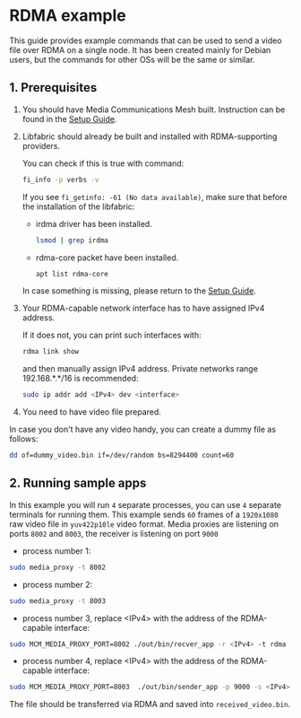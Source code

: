 
# RDMA example

This guide provides example commands that can be used to send a video file over RDMA on a single node. It has been created mainly for Debian users, but the commands for other OSs will be the same or similar.

## 1. Prerequisites

1. You should have Media Communications Mesh built. Instruction can be found in the [Setup Guide](../SetupGuide.md).

2. Libfabric should already be built and installed with RDMA-supporting providers.

    You can check if this is true with command:
    ```bash
    fi_info -p verbs -v
    ```
    If you see `fi_getinfo: -61 (No data available)`, make sure that before the installation of the libfabric:
    - irdma driver has been installed.
        ```bash
        lsmod | grep irdma
        ```
    - rdma-core packet have been installed.
        ```bash
        apt list rdma-core
        ```
    In case something is missing, please return to the [Setup Guide](../SetupGuide.md).

3. Your RDMA-capable network interface has to have assigned IPv4 address.

    If it does not, you can print such interfaces with:
    ```bash
    rdma link show
    ```
    and then manually assign IPv4 address. Private networks range 192.168.\*.\*/16 is recommended:
    ```bash
    sudo ip addr add <IPv4> dev <interface>
    ```

4. You need to have video file prepared.

In case you don't have any video handy, you can create a dummy file as follows:
```bash
dd of=dummy_video.bin if=/dev/random bs=8294400 count=60
```

## 2. Running sample apps

In this example you will run `4` separate processes, you can use `4` separate terminals for running them. This example sends `60` frames of a `1920x1080` raw video file in `yuv422p10le` video format. Media proxies are listening on ports `8002` and `8003`, the receiver is listening on port `9000`

- process number 1:
```bash
sudo media_proxy -t 8002
```
- process number 2:
```bash
sudo media_proxy -t 8003
```
- process number 3, replace \<IPv4> with the address of the RDMA-capable interface:
```bash
sudo MCM_MEDIA_PROXY_PORT=8002 ./out/bin/recver_app -r <IPv4> -t rdma -i 9000 -w 1920 -h 1080 -x yuv422p10le -b ./received_video.bin -o auto
```
- process number 4, replace \<IPv4> with the address of the RDMA-capable interface:
```bash
sudo MCM_MEDIA_PROXY_PORT=8003  ./out/bin/sender_app -p 9000 -s <IPv4> -t rdma -w 1920 -h 1080 -x yuv422p10le -b dummy_video.bin -n 60 -o auto
```

The file should be transferred via RDMA and saved into `received_video.bin`.
